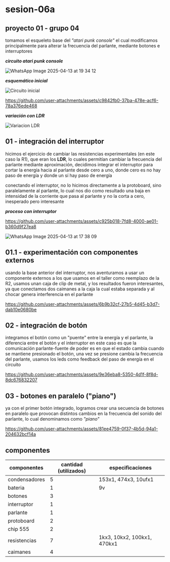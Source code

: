 # sesion-06a

## proyecto 01 - grupo 04

tomamos el esqueleto base del _"atari punk console"_ el cual modificamos principalmente para alterar la frecuencia del parlante, mediante botones e interruptores

___circuito atari punk console___

![WhatsApp Image 2025-04-13 at 19 34 12](https://github.com/user-attachments/assets/267c2a69-acd2-4915-a2d4-307851fd5c5f)

___esquemático inicial___

![Circuito inicial](https://github.com/user-attachments/assets/299b65f3-caee-4260-b04d-5827f931aba6)

https://github.com/user-attachments/assets/c9842fb0-37ba-478e-acf6-78a376ede468

___variación con LDR___

![Variacion LDR](https://github.com/user-attachments/assets/223f479e-05f7-4252-82e8-043f0429c138)

## 01 - integración del interruptor

hicimos el ejercicio de cambiar las resistencias experimentales (en este caso la R1), que eran los __LDR__, lo cuales permitían cambiar la frecuencia del parlante mediante aproximación, decidimos integrar el interruptor para cortar la energía hacia al parlante desde cero a uno, donde cero es no hay paso de energía y donde un sí hay paso de energía

conectando el interruptor, no lo hicimos directamente a la protoboard, sino paralelamente al parlante, lo cual nos dio como resultado una baja en intensidad de la corriente que pasa al parlante y no la corta a cero, inesperado pero interesante

___proceso con interruptor___

https://github.com/user-attachments/assets/c925b018-7fd8-4000-ae01-b360d9f27ea8

![WhatsApp Image 2025-04-13 at 17 38 09](https://github.com/user-attachments/assets/10f210cc-c513-4227-8e87-99c0804f16a9)

## 01.1 - experimentación con componentes externos

usando la base anterior del interruptor, nos aventuramos a usar un componente externos a los que usamos en el taller como reemplazo de la R2, usamos unan caja de clip de metal, y los resultados fueron interesantes, ya que conectamos dos caimanes a la caja la cual estaba separada y al chocar genera interferencia en el parlante

https://github.com/user-attachments/assets/6b9b32cf-27b5-4d45-b3d7-dab10e0680be

## 02 - integración de botón

integramos el botón como un "puente" entre la energía y el parlante, la diferencia entre el botón y el interruptor en este caso es que la comunicación parlante-fuente de poder es en que el estado cambia cuando se mantiene presionado el botón, una vez se presione cambia la frecuencia del parlante, usamos los leds como feedback del paso de energía en el circuito

https://github.com/user-attachments/assets/9e36eba8-5350-4d1f-8f8d-8dc676832207

## 03 - botones en paralelo ("piano")

ya con el primer botón integrado, logramos crear una secuencia de botones en paralelo que provocan distintos cambios en la frecuencia del sonido del parlante, lo cual denominamos como _"piano"_

https://github.com/user-attachments/assets/81ee4759-0f37-4b5d-94a1-204632bcf14a

## componentes

| componentes |  cantidad (utilizados) | especificaciones |
|----------|----------|----------|
| condensadores    |  5  | 153x1, 474x3, 10ufx1   |
| bateria   | 1   | 9v   |
| botones    | 3   |    |
| interruptor    | 1   |    |
| parlante    | 1   |    |
| protoboard    | 2   |   |
| chip 555   | 2   |    |
| resistencias    | 7   | 1kx3, 10kx2, 100kx1, 470kx1   |
| caimanes   | 4   |    |
